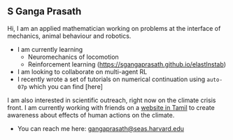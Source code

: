 ## S Ganga Prasath

Hi, I am an applied mathematician working on problems at the interface of mechanics, animal behaviour and robotics.

* I am currently learning
	* Neuromechanics of locomotion
	* Reinforcement learning
	(https://sgangaprasath.github.io/elastInstab)
* I am looking to collaborate on multi-agent RL
* I recently wrote a set of tutorials on numerical continuation using `auto-07p` which you can find [here]

I am also interested in scientific outreach, right now on the climate crisis front. I am currently working with friends on a [website in Tamil](https://paruvanilai.wordpress.com) to create awareness about effects of human actions on the climate.

* You can reach me here: <gangaprasath@seas.harvard.edu>
